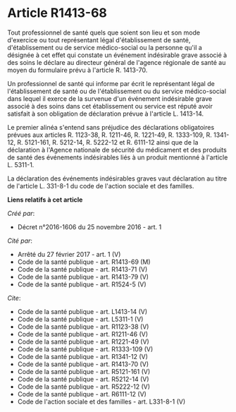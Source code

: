# Article R1413-68

Tout professionnel de santé quels que soient son lieu et son mode d'exercice ou tout représentant légal d'établissement de
santé, d'établissement ou de service médico-social ou la personne qu'il a désignée à cet effet qui constate un événement
indésirable grave associé à des soins le déclare au directeur général de l'agence régionale de santé au moyen du formulaire
prévu à l'article R. 1413-70. 

Un professionnel de santé qui informe par écrit le représentant légal de l'établissement de santé ou de l'établissement ou du
service médico-social dans lequel il exerce de la survenue d'un événement indésirable grave associé à des soins dans cet
établissement ou service est réputé avoir satisfait à son obligation de déclaration prévue à l'article L. 1413-14. 

Le premier alinéa s'entend sans préjudice des déclarations obligatoires prévues aux articles R. 1123-38, R. 1211-46, R.
1221-49, R. 1333-109, R. 1341-12, R. 5121-161, R. 5212-14, R. 5222-12 et R. 6111-12 ainsi que de la déclaration à l'Agence
nationale de sécurité du médicament et des produits de santé des événements indésirables liés à un produit mentionné à
l'article L. 5311-1. 

La déclaration des événements indésirables graves vaut déclaration au titre de l'article L. 331-8-1 du code de l'action
sociale et des familles.

**Liens relatifs à cet article**

_Créé par_:

  - Décret n°2016-1606 du 25 novembre 2016 - art. 1

_Cité par_:

  - Arrêté du 27 février 2017 - art. 1 (V)
  - Code de la santé publique - art. R1413-69 (M)
  - Code de la santé publique - art. R1413-71 (V)
  - Code de la santé publique - art. R1413-79 (V)
  - Code de la santé publique - art. R1524-5 (V)

_Cite_:

  - Code de la santé publique - art. L1413-14 (V)
  - Code de la santé publique - art. L5311-1 (V)
  - Code de la santé publique - art. R1123-38 (V)
  - Code de la santé publique - art. R1211-46 (V)
  - Code de la santé publique - art. R1221-49 (V)
  - Code de la santé publique - art. R1333-109 (V)
  - Code de la santé publique - art. R1341-12 (V)
  - Code de la santé publique - art. R1413-70 (V)
  - Code de la santé publique - art. R5121-161 (V)
  - Code de la santé publique - art. R5212-14 (V)
  - Code de la santé publique - art. R5222-12 (V)
  - Code de la santé publique - art. R6111-12 (V)
  - Code de l'action sociale et des familles - art. L331-8-1 (V)
